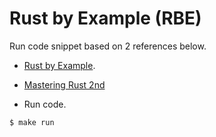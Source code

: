 # Rust by Example (RBE)

Run code snippet based on 2 references below.

- [Rust by Example](https://doc.rust-lang.org/rust-by-example/index.html).
- [Mastering Rust 2nd](https://github.com/PacktPublishing/Mastering-RUST-Second-Edition)

- Run code.

```console
$ make run
```